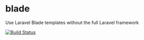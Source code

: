 blade
=====

Use Laravel Blade templates without the full Laravel framework

[![Build Status](https://travis-ci.org/duncan3dc/blade.svg?branch=master)](https://travis-ci.org/duncan3dc/blade)
